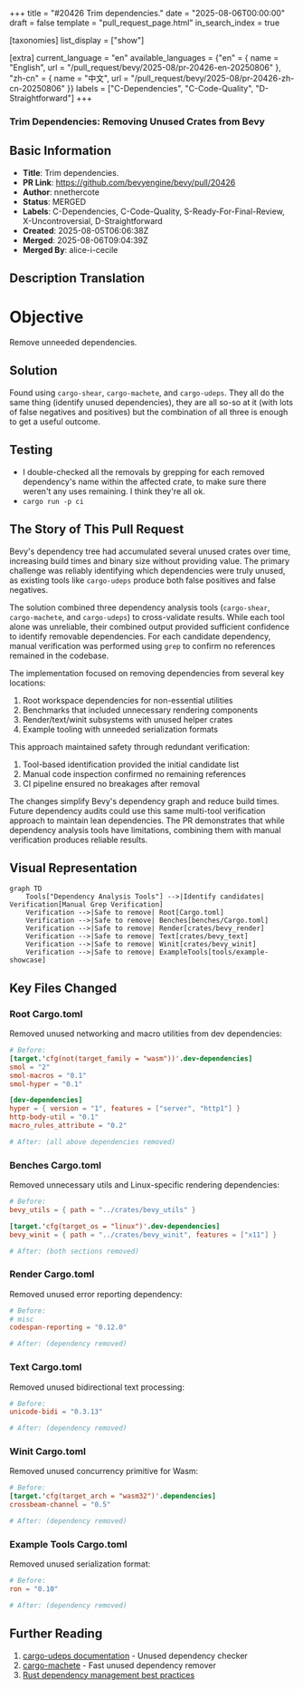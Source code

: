 +++
title = "#20426 Trim dependencies."
date = "2025-08-06T00:00:00"
draft = false
template = "pull_request_page.html"
in_search_index = true

[taxonomies]
list_display = ["show"]

[extra]
current_language = "en"
available_languages = {"en" = { name = "English", url = "/pull_request/bevy/2025-08/pr-20426-en-20250806" }, "zh-cn" = { name = "中文", url = "/pull_request/bevy/2025-08/pr-20426-zh-cn-20250806" }}
labels = ["C-Dependencies", "C-Code-Quality", "D-Straightforward"]
+++

### Trim Dependencies: Removing Unused Crates from Bevy

## Basic Information
- **Title**: Trim dependencies.
- **PR Link**: https://github.com/bevyengine/bevy/pull/20426
- **Author**: nnethercote
- **Status**: MERGED
- **Labels**: C-Dependencies, C-Code-Quality, S-Ready-For-Final-Review, X-Uncontroversial, D-Straightforward
- **Created**: 2025-08-05T06:06:38Z
- **Merged**: 2025-08-06T09:04:39Z
- **Merged By**: alice-i-cecile

## Description Translation
# Objective

Remove unneeded dependencies.

## Solution

Found using `cargo-shear`, `cargo-machete`, and `cargo-udeps`. They all do the same thing (identify unused dependencies), they are all so-so at it (with lots of false negatives and positives) but the combination of all three is enough to get a useful outcome.

## Testing

- I double-checked all the removals by grepping for each removed dependency's name within the affected crate, to make sure there weren't any uses remaining. I think they're all ok.
- `cargo run -p ci`

## The Story of This Pull Request

Bevy's dependency tree had accumulated several unused crates over time, increasing build times and binary size without providing value. The primary challenge was reliably identifying which dependencies were truly unused, as existing tools like `cargo-udeps` produce both false positives and false negatives.

The solution combined three dependency analysis tools (`cargo-shear`, `cargo-machete`, and `cargo-udeps`) to cross-validate results. While each tool alone was unreliable, their combined output provided sufficient confidence to identify removable dependencies. For each candidate dependency, manual verification was performed using `grep` to confirm no references remained in the codebase.

The implementation focused on removing dependencies from several key locations:
1. Root workspace dependencies for non-essential utilities
2. Benchmarks that included unnecessary rendering components
3. Render/text/winit subsystems with unused helper crates
4. Example tooling with unneeded serialization formats

This approach maintained safety through redundant verification:
1. Tool-based identification provided the initial candidate list
2. Manual code inspection confirmed no remaining references
3. CI pipeline ensured no breakages after removal

The changes simplify Bevy's dependency graph and reduce build times. Future dependency audits could use this same multi-tool verification approach to maintain lean dependencies. The PR demonstrates that while dependency analysis tools have limitations, combining them with manual verification produces reliable results.

## Visual Representation

```mermaid
graph TD
    Tools["Dependency Analysis Tools"] -->|Identify candidates| Verification[Manual Grep Verification]
    Verification -->|Safe to remove| Root[Cargo.toml]
    Verification -->|Safe to remove| Benches[benches/Cargo.toml]
    Verification -->|Safe to remove| Render[crates/bevy_render]
    Verification -->|Safe to remove| Text[crates/bevy_text]
    Verification -->|Safe to remove| Winit[crates/bevy_winit]
    Verification -->|Safe to remove| ExampleTools[tools/example-showcase]
```

## Key Files Changed

### Root Cargo.toml
Removed unused networking and macro utilities from dev dependencies:
```toml
# Before:
[target.'cfg(not(target_family = "wasm"))'.dev-dependencies]
smol = "2"
smol-macros = "0.1"
smol-hyper = "0.1"

[dev-dependencies]
hyper = { version = "1", features = ["server", "http1"] }
http-body-util = "0.1"
macro_rules_attribute = "0.2"

# After: (all above dependencies removed)
```

### Benches Cargo.toml
Removed unnecessary utils and Linux-specific rendering dependencies:
```toml
# Before:
bevy_utils = { path = "../crates/bevy_utils" }

[target.'cfg(target_os = "linux")'.dev-dependencies]
bevy_winit = { path = "../crates/bevy_winit", features = ["x11"] }

# After: (both sections removed)
```

### Render Cargo.toml
Removed unused error reporting dependency:
```toml
# Before:
# misc
codespan-reporting = "0.12.0"

# After: (dependency removed)
```

### Text Cargo.toml
Removed unused bidirectional text processing:
```toml
# Before:
unicode-bidi = "0.3.13"

# After: (dependency removed)
```

### Winit Cargo.toml
Removed unused concurrency primitive for Wasm:
```toml
# Before:
[target.'cfg(target_arch = "wasm32")'.dependencies]
crossbeam-channel = "0.5"

# After: (dependency removed)
```

### Example Tools Cargo.toml
Removed unused serialization format:
```toml
# Before:
ron = "0.10"

# After: (dependency removed)
```

## Further Reading
1. [cargo-udeps documentation](https://github.com/est31/cargo-udeps) - Unused dependency checker
2. [cargo-machete](https://github.com/bnjbvr/cargo-machete) - Fast unused dependency remover
3. [Rust dependency management best practices](https://doc.rust-lang.org/cargo/guide/dependencies.html)